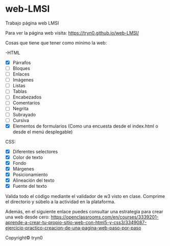# web-LMSI
Trabajo página web LMSI

Para ver la página web visita: https://tryn0.github.io/web-LMSI/

Cosas que tiene que tener como mínimo la web:

-HTML

- [x] Párrafos
- [ ] Bloques
- [ ] Enlaces
- [ ] Imágenes
- [ ] Listas
- [ ] Tablas
- [ ] Encabezados
- [ ] Comentarios
- [ ] Negrita
- [ ] Subrayado
- [ ] Cursiva
- [x] Elementos de formularios (Como una encuesta desde el index.html o desde el menú desplegable)

CSS:

- [x] Diferentes selectores
- [x] Color de texto
- [x] Fondo
- [x] Márgenes
- [x] Posicionamiento
- [x] Alineación del texto
- [x] Fuente del texto

Valida todo el código mediante el validador de w3 visto en clase.
Comprime el directorio y súbelo a la actividad en la plataforma.

Además, en el siguiente enlace puedes consultar una estrategia para crear una web desde cero:
https://openclassrooms.com/en/courses/3339201-aprende-a-crear-tu-propio-sitio-web-con-html5-y-css3/3349087-ejercicio-practico-creacion-de-una-pagina-web-paso-por-paso



Copyright© tryn0